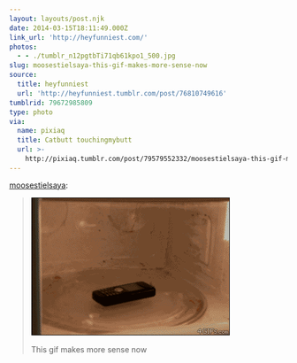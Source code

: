 ```yaml
---
layout: layouts/post.njk
date: 2014-03-15T18:11:49.000Z
link_url: 'http://heyfunniest.com/'
photos:
  - - ./tumblr_n12pgtbTi71qb61kpo1_500.jpg
slug: moosestielsaya-this-gif-makes-more-sense-now
source:
  title: heyfunniest
  url: 'http://heyfunniest.tumblr.com/post/76810749616'
tumblrid: 79672985809
type: photo
via:
  name: pixiaq
  title: Catbutt touchingmybutt
  url: >-
    http://pixiaq.tumblr.com/post/79579552332/moosestielsaya-this-gif-makes-more-sense-now
---
```

<p><a class="tumblr_blog" href="http://moosestielsaya.tumblr.com/post/78774913878/this-gif-makes-more-sense-now">moosestielsaya</a>:</p>

<blockquote>
<p><img alt="" src="./tumblr_m6iv87xNfw1qdlh1io1_400.gif"/></p>
<p>This gif makes more sense now</p>
</blockquote>
